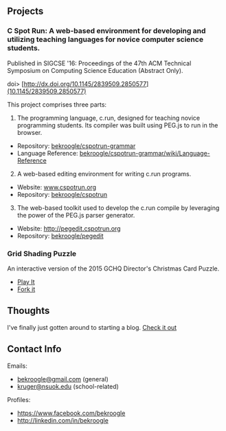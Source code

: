 ## Projects

### C Spot Run: A web-based environment for developing and utilizing teaching languages for novice computer science students.

Published in SIGCSE '16: Proceedings of the 47th ACM Technical Symposium on Computing Science Education (Abstract Only).

doi> [http://dx.doi.org/10.1145/2839509.2850577](10.1145/2839509.2850577)

This project comprises three parts:

1. The programming language, c.run, designed for teaching novice programming students. Its compiler was built using PEG.js to run in the browser.
 - Repository: [bekroogle/cspotrun-grammar](http://www.github.com/bekroogle/cspotrun-grammar)
 - Language Reference: [bekroogle/cspotrun-grammar/wiki/Language-Reference](https://github.com/bekroogle/cspotrun-grammar/wiki/Language-Reference)
2. A web-based editing environment for writing c.run programs.
 - Website: www.cspotrun.org
 - Repository: [bekroogle/cspotrun](https://github.com/bekroogle/cspotrun)
3. The web-based toolkit used to develop the c.run compile by leveraging the power of the PEG.js parser generator.
 - Website: http://pegedit.cspotrun.org
 - Repository: [bekroogle/pegedit](https://github.com/bekroogle/pegedit)

### Grid Shading Puzzle
An interactive version of the 2015 GCHQ Director's Christmas Card Puzzle.

 - [Play It](http://benkruger.me/grid-shading-puzzle)
 - [Fork it](http://github.com/bekroogle/grid-shading-puzzle)

## Thoughts

I've finally just gotten around to starting a blog. [Check it out](http://blog.benkruger.me)

## Contact Info
Emails: 

* bekroogle@gmail.com (general)
* kruger@nsuok.edu (school-related)

Profiles:
- https://www.facebook.com/bekroogle
- http://linkedin.com/in/bekroogle


   